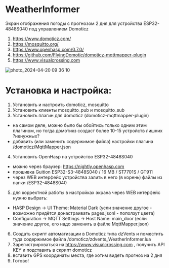 # WeatherInformer
Экран отображения погоды с прогнозом 2 дня для устройства ESP32-4848S040 под управлением Domoticz

1) https://www.domoticz.com/
2) https://mosquitto.org/
3) https://www.openhasp.com/0.7.0/
4) https://github.com/FlyingDomotic/domoticz-mqttmapper-plugin
5) https://www.visualcrossing.com

![photo_2024-04-20 09 36 10](https://github.com/kovainfo/WeatherInformer/assets/36986231/f4a8f260-04e9-4b2b-a233-fb10ac835fbc)


# Установка и настройка:

1) Установить и настроить domoticz, mosquitto
2) Установить клиенты mosquitto_pub и mosquitto_sub
3) Установить плагин для domoticz (domoticz-mqttmapper-plugin)
  * на самом деле, можно было бы обойтись только одним этим плагином, но тогда домотикз создаст более 10-15 устройств лишних ?ненужных?
  * добавить (или заменить содержимое файла) настройки плагина /domoticz/MqttMapper.json
4) Установить OpenHasp на устройство ESP32-4848S040
  * можно через браузер: https://nightly.openhasp.com
  * прошивка Guition ESP32-S3-4848S040 / 16 MB / ST7701S / GT911
  * через WEB интерфейс устройства залить в него (в корень) файлы из папки /ESP32-4848S040
5) для корректной работы в настройках экрана через WEB интерфейс нужно выбрать:
  * HASP Design -> UI Theme: Material Dark (усли значение другое - возможно придётся донастраивать pages.jsonl - поползут цвета)
  * Configuration -> MQTT Settings -> Host Name: main_door (если значение другое, его надо заменить в файле MqttMapper.json)
6) Создать скрипт автоматизации в Domoticz типа dzVents и поместить туда содержимое файла /domoticz/zdvents_WeatherInformer.lua
7) Зарегистрироваться на https://www.visualcrossing.com , получить API KEY и подставить в скрипт domoticz
8) вставить GPS координаты места, где хотим видеть прогноз на 2 дня
9) Готово!


